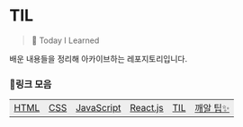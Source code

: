 # TIL

> 📝 Today I Learned

배운 내용들을 정리해 아카이브하는 레포지토리입니다.

### 🔗링크 모음

<table style="border: 0;">
<tr>
  <td style="background-color: #eee;"><a href="https://github.com/yeodahui/TIL/tree/main/html">HTML</td>
  <td style="background-color: #eee;"><a href="https://github.com/yeodahui/TIL/tree/main/css">CSS</td>
  <td style="background-color: #eee;"><a href="https://github.com/yeodahui/TIL/tree/main/javascript&">JavaScript</td>
  <td style="background-color: #eee;"><a href="https://github.com/yeodahui/TIL/tree/main/react">React.js</td>
  <td style="background-color: #eee;"><a href="https://github.com/yeodahui/TIL/tree/main/til">TIL</td>
  <td style="background-color: #eee;"><a href="https://github.com/yeodahui/TIL/tree/main/tips">깨알 팁✨</td>
</tr>
</table>

